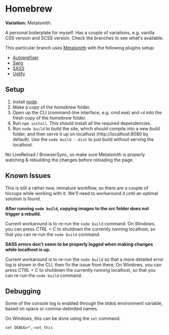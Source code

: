 # Homebrew

**Variation:** Metalsmith.

A personal boilerplate for myself. Has a couple of variations, e.g. vanilla CSS version and SCSS version. Check the branches to see what's available.

This particular branch uses [Metalsmith](http://metalsmith.io) with the following plugins setup:

- [Autoprefixer](https://github.com/postcss/autoprefixer)
- [Swig](http://paularmstrong.github.io/swig/)
- [SASS](http://sass-lang.com/)
- [Uglify](https://github.com/ksmithut/metalsmith-uglify)

## Setup

1. Install [node](http://nodejs.org).
2. Make a copy of the *homebrew* folder.
3. Open up the CLI (command-line interface, e.g. cmd.exe) and `cd` into the fresh copy of the *homebrew* folder.
4. Run `npm install`. This should install all the required dependencies.
5. Run `node build` to build the site, which should compile into a new *build* folder, and then serve it up on localhost (http://localhost:8080 by default). Use the `node build --dist` to just build without serving the localhost.

No LiveReload / BrowserSync, so make sure Metalsmith is properly watching & rebuilding the changes before reloading the page.

## Known Issues

This is still a rather new, immature workflow, so there are a couple of hiccups while working with it. We'll need to workaround it until an optimal solution is found.

**After running `node build`, copying images to the *src* folder does not trigger a rebuild.**

Current workaround is to re-run the `node build` command. On Windows, you can press *CTRL + C* to shutdown the currently running localhost, so that you can re-run the `node build` command.

**SASS errors don't seem to be properly logged when making changes while localhost is up.**

Current workaround is to re-run the `node build` so that a more detailed error log is shown in the CLI, then fix the issue from there. On Windows, you can press *CTRL + C* to shutdown the currently running localhost, so that you can re-run the `node build` command.

## Debugging

Some of the console log is enabled through the `DEBUG` environment variable, based on space or comma-delimited names.

On Windows, this can be done using the `set` command.

	set DEBUG=*,-not_this